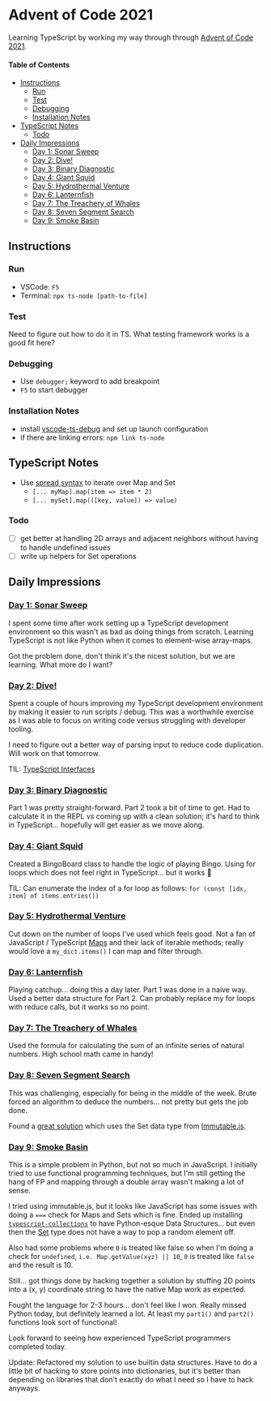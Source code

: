 # Advent of Code 2021

Learning TypeScript by working my way through through [Advent of Code 2021](https://adventofcode.com/2021).

#### Table of Contents

<!-- TOC -->

- [Instructions](#instructions)
  - [Run](#run)
  - [Test](#test)
  - [Debugging](#debugging)
  - [Installation Notes](#installation-notes)
- [TypeScript Notes](#typescript-notes)
  - [Todo](#todo)
- [Daily Impressions](#daily-impressions)
  - [Day 1: Sonar Sweep](#day-1-sonar-sweep)
  - [Day 2: Dive!](#day-2-dive)
  - [Day 3: Binary Diagnostic](#day-3-binary-diagnostic)
  - [Day 4: Giant Squid](#day-4-giant-squid)
  - [Day 5: Hydrothermal Venture](#day-5-hydrothermal-venture)
  - [Day 6: Lanternfish](#day-6-lanternfish)
  - [Day 7: The Treachery of Whales](#day-7-the-treachery-of-whales)
  - [Day 8: Seven Segment Search](#day-8-seven-segment-search)
  - [Day 9: Smoke Basin](#day-9-smoke-basin)

<!-- /TOC -->

## Instructions

### Run

- VSCode: `F5`
- Terminal: `npx ts-node [path-to-file]`

### Test

Need to figure out how to do it in TS. What testing framework works is a good fit here?

### Debugging

- Use `debugger;` keyword to add breakpoint
- `F5` to start debugger

### Installation Notes

- install [vscode-ts-debug](https://github.com/hagishi/vscode-ts-debug) and set up launch configuration
- if there are linking errors: `npm link ts-node`

## TypeScript Notes

- Use [spread syntax](https://developer.mozilla.org/en-US/docs/Web/JavaScript/Reference/Operators/Spread_syntax) to iterate over Map and Set
  - `[... myMap].map(item => item * 2)`
  - `[... mySet].map(([key, value]) => value)`

### Todo

- [ ] get better at handling 2D arrays and adjacent neighbors without having to handle undefined issues
- [ ] write up helpers for Set operations

## Daily Impressions

### [Day 1: Sonar Sweep](https://adventofcode.com/2021/day/1)

I spent some time after work
setting up a TypeScript development environment
so this wasn't as bad as doing things from scratch.
Learning TypeScript is not like Python
when it comes to element-wise array-maps.

Got the problem done, don't think it's the nicest solution,
but we are learning.
What more do I want?

### [Day 2: Dive!](https://adventofcode.com/2021/day/2)

Spent a couple of hours improving my TypeScript development environment by making it easier to run scripts / debug. This was a worthwhile exercise as I was able to focus on writing code versus struggling with developer tooling.

I need to figure out a better way of parsing input to reduce code duplication. Will work on that tomorrow.

TIL: [TypeScript Interfaces](https://www.typescriptlang.org/docs/handbook/interfaces.html)

### [Day 3: Binary Diagnostic](https://adventofcode.com/2021/day/3)

Part 1 was pretty straight-forward. Part 2 took a bit of time to get. Had to calculate it in the REPL vs coming up with a clean solution; it's hard to think in TypeScript... hopefully will get easier as we move along.

### [Day 4: Giant Squid](https://adventofcode.com/2021/day/4)

Created a BingoBoard class to handle the logic of playing Bingo. Using for loops which does not feel right in TypeScript... but it works :shrug:

TIL: Can enumerate the index of a for loop as follows: `for (const [idx, item] of items.entries())`

### [Day 5: Hydrothermal Venture](https://adventofcode.com/2021/day/5)

Cut down on the number of loops I've used which feels good. Not a fan of JavaScript / TypeScript [Maps](https://developer.mozilla.org/en-US/docs/Web/JavaScript/Reference/Global_Objects/Map) and their lack of iterable methods; really would love a `my_dict.items()` I can map and filter through.

### [Day 6: Lanternfish](https://adventofcode.com/2021/day/6)

Playing catchup... doing this a day later. Part 1 was done in a naive way. Used a better data structure for Part 2. Can probably replace my for loops with reduce calls, but it works so no point.

### [Day 7: The Treachery of Whales](https://adventofcode.com/2021/day/7)

Used the formula for calculating the sum of an infinite series of natural numbers. High school math came in handy!

### [Day 8: Seven Segment Search](https://adventofcode.com/2021/day/8)

This was challenging, especially for being in the middle of the week. Brute forced an algorithm to deduce the numbers... not pretty but gets the job done.

Found a [great solution](https://gist.github.com/bluepichu/94ccd0aed5fb8d1eaf0bc5ae0f39076f) which uses the Set data type from [Immutable.js](https://immutable-js.com/docs/).

### [Day 9: Smoke Basin](https://adventofcode.com/2021/day/9)

This is a simple problem in Python, but not so much in JavaScript. I initially tried to use functional programming techniques, but I'm still getting the hang of FP and mapping through a double array wasn't making a lot of sense.

I tried using immutable.js, but it looks like JavaScript has some issues with doing a `===` check for Maps and Sets which is fine. Ended up installing [`typescript-collections`](https://github.com/basarat/typescript-collections) to have Python-esque Data Structures... but even then the [Set](https://github.com/basarat/typescript-collections/blob/release/src/lib/Set.ts) type does not have a way to pop a random element off.

Also had some problems where `0` is treated like false so when I'm doing a check for `undefined`, `i.e. Map.getValue(xyz) || 10`, `0` is treated like `false` and the result is 10.

Still... got things done by hacking together a solution by stuffing 2D points into a (x, y) coordinate string to have the native Map work as expected.

Fought the language for 2-3 hours... don't feel like I won. Really missed Python today, but definitely learned a lot. At least my `part1()` and `part2()` functions look sort of functional!

Look forward to seeing how experienced TypeScript programmers completed today.

Update: Refactored my solution to use builtin data structures. Have to do a little bit of hacking to store points into dictionaries, but it's better than depending on libraries that don't exactly do what I need so I have to hack anyways.

